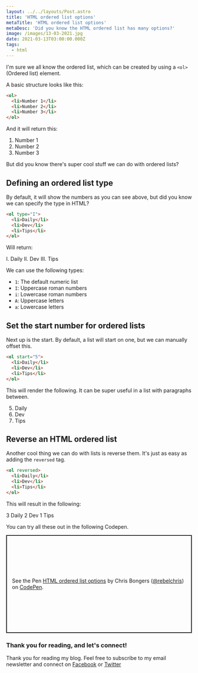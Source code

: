 ```yaml
---
layout: ../../layouts/Post.astro
title: 'HTML ordered list options'
metaTitle: 'HTML ordered list options'
metaDesc: 'Did you know the HTML ordered list has many options?'
image: /images/13-03-2021.jpg
date: 2021-03-13T03:00:00.000Z
tags:
  - html
---
```


I'm sure we all know the ordered list, which can be created by using a `<ol>` (Ordered list) element.

A basic structure looks like this:

```html
<ol>
  <li>Number 1</li>
  <li>Number 2</li>
  <li>Number 3</li>
</ol>
```

And it will return this:

1. Number 1
2. Number 2
3. Number 3

But did you know there's super cool stuff we can do with ordered lists?

## Defining an ordered list type

By default, it will show the numbers as you can see above, but did you know we can specify the type in HTML?

```html
<ol type="I">
  <li>Daily</li>
  <li>Dev</li>
  <li>Tips</li>
</ol>
```

Will return:

I. Daily
II. Dev
III. Tips

We can use the following types:

- `1`: The default numeric list
- `I`: Uppercase roman numbers
- `i`: Lowercase roman numbers
- `A`: Uppercase letters
- `a`: Lowercase letters

## Set the start number for ordered lists

Next up is the start. By default, a list will start on one, but we can manually offset this.

```html
<ol start="5">
  <li>Daily</li>
  <li>Dev</li>
  <li>Tips</li>
</ol>
```

This will render the following. It can be super useful in a list with paragraphs between.

5. Daily
6. Dev
7. Tips

## Reverse an HTML ordered list

Another cool thing we can do with lists is reverse them.
It's just as easy as adding the `reversed` tag.

```html
<ol reversed>
  <li>Daily</li>
  <li>Dev</li>
  <li>Tips</li>
</ol>
```

This will result in the following:

3 Daily
2 Dev
1 Tips

You can try all these out in the following Codepen.

<p class="codepen" data-height="265" data-theme-id="dark" data-default-tab="html,result" data-user="rebelchris" data-slug-hash="ExNdVmo" style="height: 265px; box-sizing: border-box; display: flex; align-items: center; justify-content: center; border: 2px solid; margin: 1em 0; padding: 1em;" data-pen-title="HTML ordered list options">
  <span>See the Pen <a href="https://codepen.io/rebelchris/pen/ExNdVmo">
  HTML ordered list options</a> by Chris Bongers (<a href="https://codepen.io/rebelchris">@rebelchris</a>)
  on <a href="https://codepen.io">CodePen</a>.</span>
</p>
<script async defer src="https://cpwebassets.codepen.io/assets/embed/ei.js"></script>

### Thank you for reading, and let's connect!

Thank you for reading my blog. Feel free to subscribe to my email newsletter and connect on [Facebook](https://www.facebook.com/DailyDevTipsBlog) or [Twitter](https://twitter.com/DailyDevTips1)

